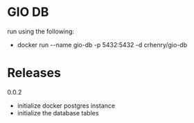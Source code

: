 # GIO DB

run using the following:
* docker run --name gio-db -p 5432:5432 -d crhenry/gio-db

# Releases
0.0.2
- initialize docker postgres instance
- initialize the database tables

